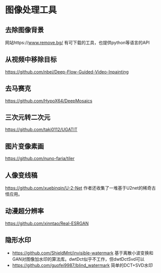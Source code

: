 # 图像处理工具

## 去除图像背景

网站https://www.remove.bg/ 有可下载的工具，也提供python等语言的API

## 从视频中移除目标

https://github.com/nbei/Deep-Flow-Guided-Video-Inpainting 

## 去马赛克

https://github.com/HypoX64/DeepMosaics

## 三次元转二次元

https://github.com/taki0112/UGATIT

## 图片变像素画

https://github.com/nuno-faria/tiler

## 人像变线稿

https://github.com/xuebinqin/U-2-Net 作者还收集了一堆基于U2net的稀奇古怪应用。

## 动漫超分辨率

https://github.com/xinntao/Real-ESRGAN

## 隐形水印
- https://github.com/ShieldMnt/invisible-watermark 基于离散小波变换和GAN对图像加水印的算法库。dwtDct似乎不工作，但dwtDctSvd可以
- https://github.com/guofei9987/blind_watermark 简单的DCT+SVD水印